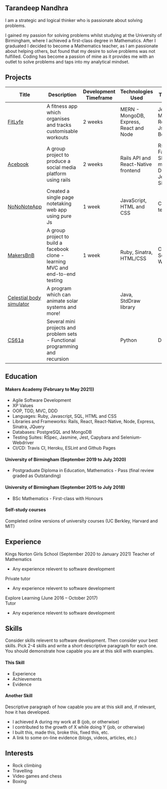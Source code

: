 ## Tarandeep Nandhra

I am a strategic and logical thinker who is passionate about solving problems. 

I gained my passion for solving problems whilst studying at the University of Birmingham, where I achieved a first-class degree in Mathematics. After I graduated I decided to become a Mathematics teacher, as I am passionate about helping others, but found that my desire to solve problems was not fulfilled. Coding has become a passion of mine as it provides me with an outlet to solve problems and taps into my analytical mindset.

## Projects

| Title | Description | Development Timeframe | Technologies Used | Testing and tools |
|--|--|--|--|--|
| [FitLyfe](https://github.com/taran314/controLLyfe) | A fitness app which organises and tracks customisable workouts | 2 weeks | MERN - MongoDB, Express, React and Node | Jest, supertest, Mongoose, Expo, React Native, JsonWebTokens, Bcrypt  |
| [Acebook](https://github.com/taran314/acebook-insert-team-name-here) | A group project to produce a social media platform using rails | 2 weeks | Rails API and React-Native frontend  | Rspec, Factory_bot_rails, Shoulda-matchers, Faker, Database_cleaner, Jest, Heroku, SimpleCov  |
| [NoNoNoteApp](https://github.com/taran314/NoNoNoteApp) | Created a single page notetaking web app using pure Js | 1 week |JavaScript, HTML and CSS | Created our own testing library  |
| [MakersBnB](https://github.com/taran314/Makersbnb) | A group project to build a facebook clone - learning MVC and end-to-end testing | 1 week |Ruby, Sinatra, HTML/CSS | Capybara, Selenium-Webdriver, RSpec |
| [Celestial body simulator](https://github.com/taran314/cs61b) | A program which can animate solar systems and more! | | Java, StdDraw library | | 
| [CS61a](https://github.com/taran314/cs61a) | Several mini projects and problem sets - Functional programming and recursion | | Python | Doctests |

## Education

#### Makers Academy (February to May 2021))

* Agile Software Development
* XP Values
* OOP, TDD, MVC, DDD
* Languages: Ruby, Javascript, SQL, HTML and CSS
* Libraries and Frameworks: Rails, React, React-Native, Node, Express, Sinatra, JQuery 
* Databases: PostgreSQL and MongoDB
* Testing Suites: RSpec, Jasmine, Jest, Capybara and Selenium-Webdriver
* CI/CD: Travis CI, Heroku, ESLint and Github Pages

#### University of Birmingham (September 2019 to July 2020)

- Postgraduate Diploma in Education, Mathematics - Pass (final review graded as Outstanding)

#### University of Birmingham (September 2015 to July 2018)

- BSc Mathematics - First-class with Honours

#### Self-study courses

Completed online versions of university courses (UC Berkley, Harvard and MIT)

## Experience

Kings Norton Girls School (September 2020 to January 2021)
Teacher of Mathematics

- Any experience relevent to software development

Private tutor

- Any experience relevent to software development

Explore Learning  (June 2016 – October 2017)  
Tutor

- Any experience relevent to software development

## Skills

Consider skills relevent to software development. Then consider your best skills. Pick 2-4 skills and write a short descriptive paragraph for each one. You should demonstrate how capable you are at this skill with examples.

#### This Skill

- Experience
- Achievements
- Evidence

#### Another Skill

Descriptive paragraph of how capable you are at this skill and, if relevant, how it has developed.

- I achieved A during my work at B (job, or otherwise)
- I contributed to the growth of X while doing Y (job, or otherwise)
- I built this, made this, broke this, fixed this, etc.
- A link to some on-line evidence (blogs, videos, articles, etc.)

## Interests

- Rock climbing
- Travelling
- Video games and chess
- Boxing
